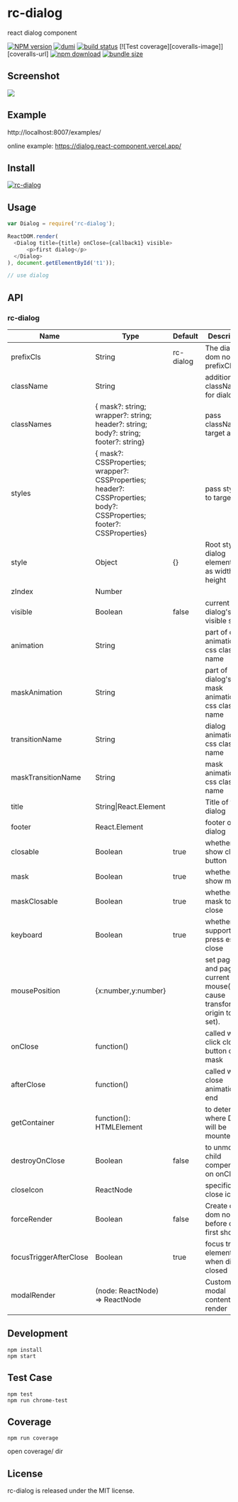 # rc-dialog

react dialog component

[![NPM version][npm-image]][npm-url] [![dumi](https://img.shields.io/badge/docs%20by-dumi-blue?style=flat-square)](https://github.com/umijs/dumi) [![build status][github-actions-image]][github-actions-url] [![Test coverage][coveralls-image]][coveralls-url] [![npm download][download-image]][download-url] [![bundle size][bundlephobia-image]][bundlephobia-url]

[npm-image]: http://img.shields.io/npm/v/rc-dialog.svg?style=flat-square
[npm-url]: http://npmjs.org/package/rc-dialog
[github-actions-image]: https://github.com/react-component/dialog/workflows/CI/badge.svg
[github-actions-url]: https://github.com/react-component/dialog/actions
[circleci-image]: https://img.shields.io/circleci/react-component/dialog/master?style=flat-square
[circleci-url]: https://circleci.com/gh/react-component/dialog
[codecov-image]: https://img.shields.io/codecov/c/github/react-component/dialog/master.svg?style=flat-square
[codecov-url]: https://app.codecov.io/gh/react-component/dialog
[download-image]: https://img.shields.io/npm/dm/rc-dialog.svg?style=flat-square
[download-url]: https://npmjs.org/package/rc-dialog
[bundlephobia-url]: https://bundlephobia.com/result?p=rc-dialog
[bundlephobia-image]: https://badgen.net/bundlephobia/minzip/rc-dialog

## Screenshot

<img src="http://gtms04.alicdn.com/tps/i4/TB1dp5lHXXXXXbmXpXXyVug.FXX-664-480.png" />

## Example

http://localhost:8007/examples/

online example: https://dialog.react-component.vercel.app/

## Install

[![rc-dialog](https://nodei.co/npm/rc-dialog.png)](https://npmjs.org/package/rc-dialog)

## Usage

```js
var Dialog = require('rc-dialog');

ReactDOM.render(
  <Dialog title={title} onClose={callback1} visible>
      <p>first dialog</p>
  </Dialog>
), document.getElementById('t1'));

// use dialog
```

## API

### rc-dialog

| Name                   | Type                           | Default   | Description                                                                     | Version |
| ---------------------- | ------------------------------ | --------- | ------------------------------------------------------------------------------- | ------- |
| prefixCls              | String                         | rc-dialog | The dialog dom node's prefixCls                                                 |         |
| className              | String                         |           | additional className for dialog                                                 |         |
| classNames             | { mask?: string; wrapper?: string; header?: string; body?: string; footer?: string} |           | pass className to target area |         |
| styles                 | { mask?: CSSProperties; wrapper?: CSSProperties; header?: CSSProperties; body?: CSSProperties; footer?: CSSProperties} |    | pass styles to target area |         |
| style                  | Object                         | {}        | Root style for dialog element.Such as width, height                             |         |
| zIndex                 | Number                         |           |                                                                                 |         |
| visible                | Boolean                        | false     | current dialog's visible status                                                 |         |
| animation              | String                         |           | part of dialog animation css class name                                         |         |
| maskAnimation          | String                         |           | part of dialog's mask animation css class name                                  |         |
| transitionName         | String                         |           | dialog animation css class name                                                 |         |
| maskTransitionName     | String                         |           | mask animation css class name                                                   |         |
| title                  | String\|React.Element          |           | Title of the dialog                                                             |         |
| footer                 | React.Element                  |           | footer of the dialog                                                            |         |
| closable               | Boolean                        | true      | whether show close button                                                       |         |
| mask                   | Boolean                        | true      | whether show mask                                                               |         |
| maskClosable           | Boolean                        | true      | whether click mask to close                                                     |         |
| keyboard               | Boolean                        | true      | whether support press esc to close                                              |         |
| mousePosition          | {x:number,y:number}            |           | set pageX and pageY of current mouse(it will cause transform origin to be set). |         |
| onClose                | function()                     |           | called when click close button or mask                                          |         |
| afterClose             | function()                     |           | called when close animation end                                                 |         |
| getContainer           | function(): HTMLElement        |           | to determine where Dialog will be mounted                                       |         |
| destroyOnClose         | Boolean                        | false     | to unmount child compenents on onClose                                          |         |
| closeIcon              | ReactNode                      |           | specific the close icon.                                                        |         |
| forceRender            | Boolean                        | false     | Create dialog dom node before dialog first show                                 |         |
| focusTriggerAfterClose | Boolean                        | true      | focus trigger element when dialog closed                                        |         |
| modalRender            | (node: ReactNode) => ReactNode |           | Custom modal content render                                                     | 8.3.0   |

## Development

```
npm install
npm start
```



## Test Case

```
npm test
npm run chrome-test
```

## Coverage

```
npm run coverage
```

open coverage/ dir


## License

rc-dialog is released under the MIT license.
